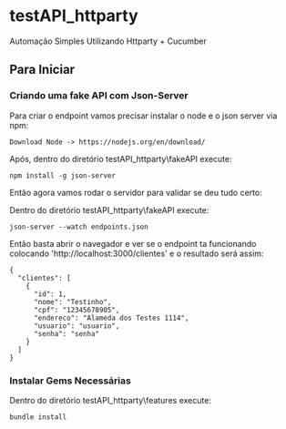 # testAPI_httparty

Automação Simples Utilizando Httparty + Cucumber

## Para Iniciar ##

### Criando uma fake API com Json-Server  ###

Para criar o endpoint vamos precisar instalar o node e o json server via npm:

```shell
Download Node -> https://nodejs.org/en/download/
```
Após, dentro do diretório testAPI_httparty\fakeAPI execute:
```shell
npm install -g json-server
```

Então agora vamos rodar o servidor para validar se deu tudo certo:

Dentro do diretório testAPI_httparty\fakeAPI execute:
```shell
json-server --watch endpoints.json
```
Então basta abrir o navegador e ver se o endpoint ta funcionando colocando 'http://localhost:3000/clientes' e o resultado será assim:
```shell
{
  "clientes": [
    {
      "id": 1,
      "nome": "Testinho",
      "cpf": "12345678905",
      "endereco": "Alameda dos Testes 1114",
      "usuario": "usuario",
      "senha": "senha"
    }
  ]
}
```

### Instalar Gems Necessárias  ###
Dentro do diretório testAPI_httparty\features execute:
```shell
bundle install
```
